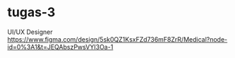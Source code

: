 # tugas-3
UI/UX Designer
https://www.figma.com/design/5sk0QZ1KsxFZd736mF8ZrR/Medical?node-id=0%3A1&t=JEQAbszPwsVYI3Oa-1
